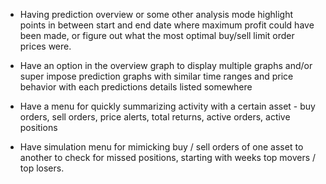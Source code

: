 - Having prediction overview or some other analysis mode highlight points in between
start and end date where maximum profit could have been made, or figure out what the
most optimal buy/sell limit order prices were.

- Have an option in the overview graph to display multiple graphs and/or super impose
prediction graphs with similar time ranges and price behavior with each predictions
details listed somewhere

- Have a menu for quickly summarizing activity with a certain asset - buy orders, sell
orders, price alerts, total returns, active orders, active positions

- Have simulation menu for mimicking buy / sell orders of one asset to another to check
for missed positions, starting with weeks top movers / top losers.